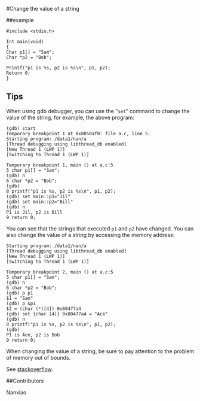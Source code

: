 #Change the value of a string

##example

```
#include <stdio.h>

Int main(void)
{
Char p1[] = "Sam";
Char *p2 = "Bob";

Printf("p1 is %s, p2 is %s\n", p1, p2);
Return 0;
}
```



## Tips
When using gdb debugger, you can use the "`set`" command to change the value of the string, for example, the above program:

```
(gdb) start
Temporary breakpoint 1 at 0x8050af0: file a.c, line 5.
Starting program: /data1/nan/a
[Thread debugging using libthread_db enabled]
[New Thread 1 (LWP 1)]
[Switching to Thread 1 (LWP 1)]

Temporary breakpoint 1, main () at a.c:5
5 char p1[] = "Sam";
(gdb) n
6 char *p2 = "Bob";
(gdb)
8 printf("p1 is %s, p2 is %s\n", p1, p2);
(gdb) set main::p1="Jil"
(gdb) set main::p2="Bill"
(gdb) n
P1 is Jil, p2 is Bill
9 return 0;
```

You can see that the strings that executed `p1` and `p2` have changed. You can also change the value of a string by accessing the memory address:

```
Starting program: /data1/nan/a
[Thread debugging using libthread_db enabled]
[New Thread 1 (LWP 1)]
[Switching to Thread 1 (LWP 1)]

Temporary breakpoint 2, main () at a.c:5
5 char p1[] = "Sam";
(gdb) n
6 char *p2 = "Bob";
(gdb) p p1
$1 = "Sam"
(gdb) p &p1
$2 = (char (*)[4]) 0x80477a4
(gdb) set {char [4]} 0x80477a4 = "Ace"
(gdb) n
8 printf("p1 is %s, p2 is %s\n", p1, p2);
(gdb)
P1 is Ace, p2 is Bob
9 return 0;
```

When changing the value of a string, be sure to pay attention to the problem of memory out of bounds.

See [stackoverflow](http://stackoverflow.com/questions/19503057/in-gdb-how-can-i-write-a-string-to-memory).

##Contributors

Nanxiao

